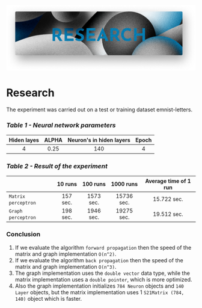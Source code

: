 ![](image/research.png)

# Research

The experiment was carried out on a test or training dataset emnist-letters.

### *Table 1 - Neural network parameters*

|  Hiden layes | ALPHA | Neuron's in hiden layers  | Epoch |
|  :-----: | :-----: | :-----: | :-----: | 
|  4 | 0.25 | 140 | 4 |

### *Table 2 - Result of the experiment*

|  | 10 runs | 100 runs| 1000 runs | Average time of 1 run |
| ------------- | :-----: | :-----: | :-----: | :-----: | 
| `Matrix perceptron` | 157 sec. | 1573 sec. | 15736 sec. | 15.722 sec. |
| `Graph perceptron` | 198 sec. | 1946 sec. | 19275 sec. | 19.512 sec. |

### Conclusion
1. If we evaluate the algorithm `forward propagation` then the speed of the matrix and graph implementation `O(n^2)`.
2. If we evaluate the algorithm `back propagation` then the speed of the matrix and graph implementation `O(n^3)`.
3. The graph implementation uses the `double vector` data type, while the matrix implementation uses a `double pointer`, which is more optimized.
4. Also the graph implementation initializes `784 Neuron` objects and `140 Layer` objects, but the matrix implementation uses 1 `S21Matrix (784, 140)` object which is faster.

